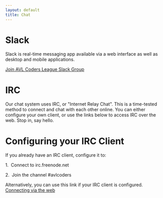 ```yaml
---
layout: default
title: Chat
---
```


# Slack

Slack is real-time messaging app available via a web interface as well as desktop and mobile applications.

[Join AVL Coders League Slack Group](https://slack-avlcoders.herokuapp.com)

# IRC

Our chat system uses IRC, or "Internet Relay Chat". This is a time-tested method to connect and chat with each other online. You can either configure your own client, or use the links below to access IRC over the web. Stop in, say hello.

# Configuring your IRC Client

If you already have an IRC client, configure it to:

1.&nbsp; Connect to irc.freenode.net

2.&nbsp; Join the channel #avlcoders

Alternatively, you can use this link if your IRC client is configured.
[Connecting via the web](http://webchat.freenode.net/?channels=avlcoders&uio=d4)
